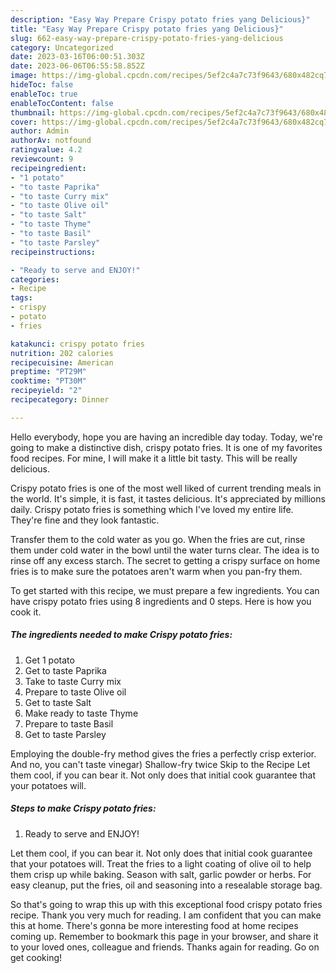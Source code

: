 ```yaml
---
description: "Easy Way Prepare Crispy potato fries yang Delicious}"
title: "Easy Way Prepare Crispy potato fries yang Delicious}"
slug: 662-easy-way-prepare-crispy-potato-fries-yang-delicious
category: Uncategorized
date: 2023-03-16T06:00:51.303Z
date: 2023-06-06T06:55:58.852Z
image: https://img-global.cpcdn.com/recipes/5ef2c4a7c73f9643/680x482cq70/crispy-potato-fries-recipe-main-photo.jpg
hideToc: false
enableToc: true
enableTocContent: false
thumbnail: https://img-global.cpcdn.com/recipes/5ef2c4a7c73f9643/680x482cq70/crispy-potato-fries-recipe-main-photo.jpg
cover: https://img-global.cpcdn.com/recipes/5ef2c4a7c73f9643/680x482cq70/crispy-potato-fries-recipe-main-photo.jpg
author: Admin
authorAv: notfound
ratingvalue: 4.2
reviewcount: 9
recipeingredient:
- "1 potato"
- "to taste Paprika"
- "to taste Curry mix"
- "to taste Olive oil"
- "to taste Salt"
- "to taste Thyme"
- "to taste Basil"
- "to taste Parsley"
recipeinstructions:

- "Ready to serve and ENJOY!"
categories:
- Recipe
tags:
- crispy
- potato
- fries

katakunci: crispy potato fries 
nutrition: 202 calories
recipecuisine: American
preptime: "PT29M"
cooktime: "PT30M"
recipeyield: "2"
recipecategory: Dinner

---
```



Hello everybody, hope you are having an incredible day today. Today, we're going to make a distinctive dish, crispy potato fries. It is one of my favorites food recipes. For mine, I will make it a little bit tasty. This will be really delicious.

Crispy potato fries is one of the most well liked of current trending meals in the world. It's simple, it is fast, it tastes delicious. It's appreciated by millions daily. Crispy potato fries is something which I've loved my entire life. They're fine and they look fantastic.

Transfer them to the cold water as you go. When the fries are cut, rinse them under cold water in the bowl until the water turns clear. The idea is to rinse off any excess starch. The secret to getting a crispy surface on home fries is to make sure the potatoes aren&#39;t warm when you pan-fry them.


To get started with this recipe, we must prepare a few ingredients. You can have crispy potato fries using 8 ingredients and 0 steps. Here is how you cook it.

<!--inarticleads1-->

##### The ingredients needed to make Crispy potato fries:

1. Get 1 potato
1. Get to taste Paprika
1. Take to taste Curry mix
1. Prepare to taste Olive oil
1. Get to taste Salt
1. Make ready to taste Thyme
1. Prepare to taste Basil
1. Get to taste Parsley


Employing the double-fry method gives the fries a perfectly crisp exterior. And no, you can&#39;t taste vinegar) Shallow-fry twice Skip to the Recipe Let them cool, if you can bear it. Not only does that initial cook guarantee that your potatoes will. 

<!--inarticleads2-->

##### Steps to make Crispy potato fries:


1. Ready to serve and ENJOY!

Let them cool, if you can bear it. Not only does that initial cook guarantee that your potatoes will. Treat the fries to a light coating of olive oil to help them crisp up while baking. Season with salt, garlic powder or herbs. For easy cleanup, put the fries, oil and seasoning into a resealable storage bag. 

So that's going to wrap this up with this exceptional food crispy potato fries recipe. Thank you very much for reading. I am confident that you can make this at home. There's gonna be more interesting food at home recipes coming up. Remember to bookmark this page in your browser, and share it to your loved ones, colleague and friends. Thanks again for reading. Go on get cooking!
